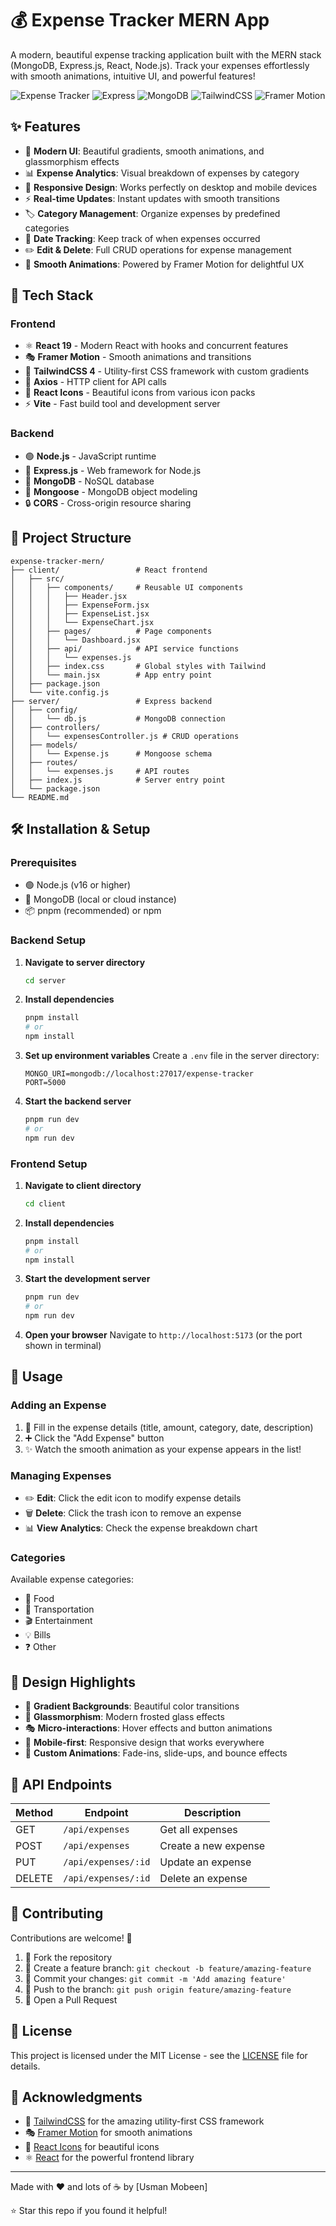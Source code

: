 # 💰 Expense Tracker MERN App

A modern, beautiful expense tracking application built with the MERN stack (MongoDB, Express.js, React, Node.js). Track your expenses effortlessly with smooth animations, intuitive UI, and powerful features!

![Expense Tracker](https://img.shields.io/badge/React-19.1.1-blue) ![Express](https://img.shields.io/badge/Express-5.1.0-green) ![MongoDB](https://img.shields.io/badge/MongoDB-8.18.1-green) ![TailwindCSS](https://img.shields.io/badge/TailwindCSS-4.1.13-blue) ![Framer Motion](https://img.shields.io/badge/Framer--Motion-12.23.13-purple)

## ✨ Features

- 🎨 **Modern UI**: Beautiful gradients, smooth animations, and glassmorphism effects
- 📊 **Expense Analytics**: Visual breakdown of expenses by category
- 📱 **Responsive Design**: Works perfectly on desktop and mobile devices
- ⚡ **Real-time Updates**: Instant updates with smooth transitions
- 🏷️ **Category Management**: Organize expenses by predefined categories
- 📅 **Date Tracking**: Keep track of when expenses occurred
- ✏️ **Edit & Delete**: Full CRUD operations for expense management
- 🔄 **Smooth Animations**: Powered by Framer Motion for delightful UX

## 🚀 Tech Stack

### Frontend
- ⚛️ **React 19** - Modern React with hooks and concurrent features
- 🎭 **Framer Motion** - Smooth animations and transitions
- 🎨 **TailwindCSS 4** - Utility-first CSS framework with custom gradients
- 🔗 **Axios** - HTTP client for API calls
- 🎯 **React Icons** - Beautiful icons from various icon packs
- ⚡ **Vite** - Fast build tool and development server

### Backend
- 🟢 **Node.js** - JavaScript runtime
- 🚀 **Express.js** - Web framework for Node.js
- 🍃 **MongoDB** - NoSQL database
- 🧱 **Mongoose** - MongoDB object modeling
- 🔒 **CORS** - Cross-origin resource sharing

## 📁 Project Structure

```
expense-tracker-mern/
├── client/                 # React frontend
│   ├── src/
│   │   ├── components/     # Reusable UI components
│   │   │   ├── Header.jsx
│   │   │   ├── ExpenseForm.jsx
│   │   │   ├── ExpenseList.jsx
│   │   │   └── ExpenseChart.jsx
│   │   ├── pages/          # Page components
│   │   │   └── Dashboard.jsx
│   │   ├── api/            # API service functions
│   │   │   └── expenses.js
│   │   ├── index.css       # Global styles with Tailwind
│   │   └── main.jsx        # App entry point
│   ├── package.json
│   └── vite.config.js
├── server/                 # Express backend
│   ├── config/
│   │   └── db.js           # MongoDB connection
│   ├── controllers/
│   │   └── expensesController.js # CRUD operations
│   ├── models/
│   │   └── Expense.js      # Mongoose schema
│   ├── routes/
│   │   └── expenses.js     # API routes
│   ├── index.js            # Server entry point
│   └── package.json
└── README.md
```

## 🛠️ Installation & Setup

### Prerequisites
- 🟢 Node.js (v16 or higher)
- 🍃 MongoDB (local or cloud instance)
- 📦 pnpm (recommended) or npm

### Backend Setup

1. **Navigate to server directory**
   ```bash
   cd server
   ```

2. **Install dependencies**
   ```bash
   pnpm install
   # or
   npm install
   ```

3. **Set up environment variables**
   Create a `.env` file in the server directory:
   ```env
   MONGO_URI=mongodb://localhost:27017/expense-tracker
   PORT=5000
   ```

4. **Start the backend server**
   ```bash
   pnpm run dev
   # or
   npm run dev
   ```

### Frontend Setup

1. **Navigate to client directory**
   ```bash
   cd client
   ```

2. **Install dependencies**
   ```bash
   pnpm install
   # or
   npm install
   ```

3. **Start the development server**
   ```bash
   pnpm run dev
   # or
   npm run dev
   ```

4. **Open your browser**
   Navigate to `http://localhost:5173` (or the port shown in terminal)

## 🎯 Usage

### Adding an Expense
1. 📝 Fill in the expense details (title, amount, category, date, description)
2. ➕ Click the "Add Expense" button
3. ✨ Watch the smooth animation as your expense appears in the list!

### Managing Expenses
- ✏️ **Edit**: Click the edit icon to modify expense details
- 🗑️ **Delete**: Click the trash icon to remove an expense
- 📊 **View Analytics**: Check the expense breakdown chart

### Categories
Available expense categories:
- 🍕 Food
- 🚗 Transportation
- 🎬 Entertainment
- 💡 Bills
- ❓ Other

## 🎨 Design Highlights

- 🌈 **Gradient Backgrounds**: Beautiful color transitions
- 🔮 **Glassmorphism**: Modern frosted glass effects
- 🎭 **Micro-interactions**: Hover effects and button animations
- 📱 **Mobile-first**: Responsive design that works everywhere
- 🎨 **Custom Animations**: Fade-ins, slide-ups, and bounce effects

## 🔧 API Endpoints

| Method | Endpoint | Description |
|--------|----------|-------------|
| GET | `/api/expenses` | Get all expenses |
| POST | `/api/expenses` | Create a new expense |
| PUT | `/api/expenses/:id` | Update an expense |
| DELETE | `/api/expenses/:id` | Delete an expense |

## 🤝 Contributing

Contributions are welcome! 🎉

1. 🍴 Fork the repository
2. 🌿 Create a feature branch: `git checkout -b feature/amazing-feature`
3. 💾 Commit your changes: `git commit -m 'Add amazing feature'`
4. 🚀 Push to the branch: `git push origin feature/amazing-feature`
5. 📝 Open a Pull Request

## 📄 License

This project is licensed under the MIT License - see the [LICENSE](LICENSE) file for details.

## 🙏 Acknowledgments

- 🎨 [TailwindCSS](https://tailwindcss.com/) for the amazing utility-first CSS framework
- 🎭 [Framer Motion](https://www.framer.com/motion/) for smooth animations
- 🔗 [React Icons](https://react-icons.github.io/react-icons/) for beautiful icons
- ⚛️ [React](https://reactjs.org/) for the powerful frontend library

---

Made with ❤️ and lots of ☕ by [Usman Mobeen]

⭐ Star this repo if you found it helpful!

